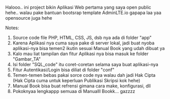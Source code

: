 Halooo.. ini project bikin Aplikasi Web pertama yang saya open public hehe.. walau pake bantuan bootsrap template AdminLTE.io gapapa laa yaa opensource juga hehe

Notes:
1. Source code file PHP, HTML, CSS, JS, dsb nya ada di folder "app"
2. Karena Aplikasi nya cuma saya pake di server lokal, jadi buat nyoba aplikasi-nya bisa temen2 ikutin sesuai Manual Book yang udah dibuat ya
3. Kalo mau liat tampilan dan fitur Aplikasi nya bisa masuk ke folder "Gambar_TA"
4. Isi folder "SQL_code" itu coret-coretan selama saya buat aplikasi-nya
5. Fitur Autentikasi/Login bisa diliat di folder "conf"
6. Temen-temen bebas pakai sorce code nya walau dah jadi Hak Cipta (Hak Cipta cuma untuk keperluan Publikasi Skripsi kok hehe)
7. Manual Book bisa buat refrensi gimana cara make, konfigurasi, dll
8. Pokoknyaa lengkappp semuaa di Manualll Bookk... gazzzz
